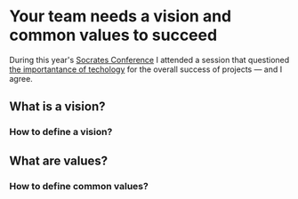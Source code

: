 # Your team needs a vision and common values to succeed

During this year's [Socrates Conference](/the-magic-of-socrates-conference/) I attended a session that questioned [the importantance of techology](https://twitter.com/coderbyheart/status/637279996717998081) for the overall success of projects &mdash; and I agree.

## What is a vision?

### How to define a vision?

## What are values?

### How to define common values?
